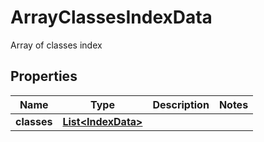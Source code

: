 

# ArrayClassesIndexData

Array of classes index

## Properties

Name | Type | Description | Notes
------------ | ------------- | ------------- | -------------
**classes** | [**List&lt;IndexData&gt;**](IndexData.md) |  | 



